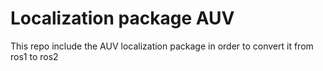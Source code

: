 # Localization package AUV
 This repo include the AUV localization package in order to convert it from ros1 to ros2
